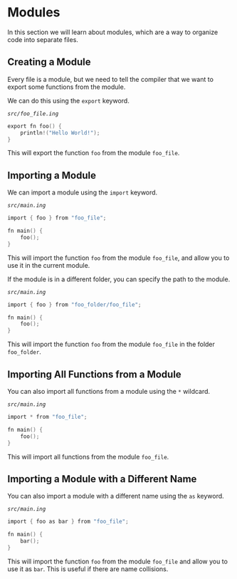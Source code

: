 # Modules

In this section we will learn about modules, which are a way to organize code into separate files.

## Creating a Module

Every file is a module, but we need to tell the compiler that we want to export some functions from the module.

We can do this using the `export` keyword.

_`src/foo_file.ing`_
```C
export fn foo() {
    println!("Hello World!");
}
```

This will export the function `foo` from the module `foo_file`.

## Importing a Module

We can import a module using the `import` keyword.

_`src/main.ing`_
```C
import { foo } from "foo_file";

fn main() {
    foo();
}
```

This will import the function `foo` from the module `foo_file`, and allow you to use it in the current module.

If the module is in a different folder, you can specify the path to the module.

_`src/main.ing`_
```C
import { foo } from "foo_folder/foo_file";

fn main() {
    foo();
}
```

This will import the function `foo` from the module `foo_file` in the folder `foo_folder`.

## Importing All Functions from a Module

You can also import all functions from a module using the `*` wildcard.

_`src/main.ing`_
```C
import * from "foo_file";

fn main() {
    foo();
}
```

This will import all functions from the module `foo_file`.

## Importing a Module with a Different Name

You can also import a module with a different name using the `as` keyword.

_`src/main.ing`_
```C
import { foo as bar } from "foo_file";

fn main() {
    bar();
}
```

This will import the function `foo` from the module `foo_file` and allow you to use it as `bar`. This is useful if there are name collisions.